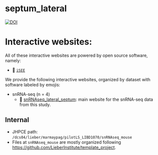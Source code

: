 # septum_lateral

[![DOI](https://zenodo.org/badge/445640720.svg)](https://zenodo.org/badge/latestdoi/445640720)

# Interactive websites:

All of these interactive websites are powered by open source software,
namely:

- 👀 [`iSEE`](https://doi.org/10.12688%2Ff1000research.14966.1)

We provide the following interactive websites, organized by dataset with
software labeled by emojis:

- snRNA-seq (n = 4)
  - 👀
    [snRNAseq_lateral_septum](https://libd.shinyapps.io/snRNAseq_lateral_septum/): main website for the snRNA-seq data from this study.

## Internal

* JHPCE path: `/dcs04/lieber/marmaypag/pilotLS_LIBD1070/snRNAseq_mouse`
* Files at `snRNAseq_mouse` are mostly organized following https://github.com/LieberInstitute/template_project.
